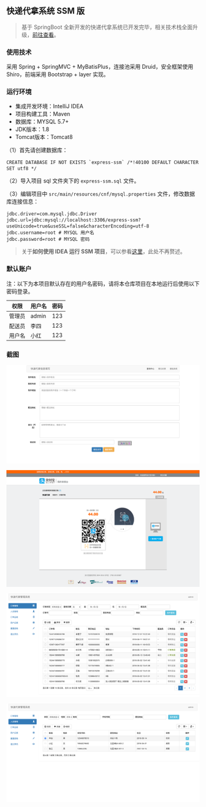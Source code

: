 ## 快递代拿系统 SSM 版

>基于 SpringBoot 全新开发的快递代拿系统已开发完毕，相关技术栈全面升级，[前往查看](<https://github.com/jitwxs/express>)。
>

### 使用技术

采用 Spring + SpringMVC + MyBatisPlus，连接池采用 Druid，安全框架使用 Shiro，前端采用 Bootstrap + layer 实现。

### 运行环境

- 集成开发环境：IntelliJ IDEA
- 项目构建工具：Maven
- 数据库：MYSQL 5.7+
- JDK版本：1.8
- Tomcat版本：Tomcat8

（1）首先请创建数据库：

```shell
CREATE DATABASE IF NOT EXISTS `express-ssm` /*!40100 DEFAULT CHARACTER SET utf8 */
```

（2）导入项目 sql 文件夹下的 `express-ssm.sql` 文件。

（3）编辑项目中 `src/main/resources/cnf/mysql.properties` 文件，修改数据库连接信息：

```application
jdbc.driver=com.mysql.jdbc.Driver
jdbc.url=jdbc:mysql://localhost:3306/express-ssm?useUnicode=true&useSSL=false&characterEncoding=utf-8
jdbc.username=root # MYSQL 用户名
jdbc.password=root # MYSQL 密码
```

> 关于**如何使用 IDEA 运行 SSM 项目**，可以参看[这里](<https://github.com/jitwxs/cloud-note/blob/master/README.md>)，此处不再赘述。

### 默认账户

注：以下为本项目默认存在的用户名密码，请将本仓库项目在本地运行后使用以下密码登录。

| 权限   | 用户名 | 密码 |
| ------ | ------ | :--- |
| 管理员 | admin  | 123  |
| 配送员 | 李四   | 123  |
| 用户名 | 小红   | 123  |

### 截图

![](./screenshot/index.png)

![](./screenshot/alipay.png)

![](./screenshot/order.png)

![](./screenshot/person.png)
